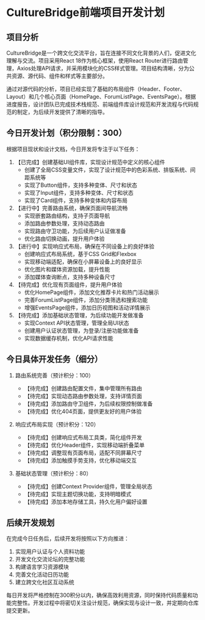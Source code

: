 # CultureBridge前端项目开发计划

## 项目分析

CultureBridge是一个跨文化交流平台，旨在连接不同文化背景的人们，促进文化理解与交流。项目采用React 18作为核心框架，使用React Router进行路由管理，Axios处理API请求，并采用模块化的CSS样式管理。项目结构清晰，分为公共资源、源代码、组件和样式等主要部分。

通过对源代码的分析，项目已经实现了基础的布局组件（Header、Footer、Layout）和几个核心页面（HomePage、ForumListPage、EventsPage）。根据进度报告，设计团队已完成技术栈规范、前端组件库设计规范和开发流程与代码规范的制定，为后续开发提供了清晰的指导。

## 今日开发计划（积分限制：300）

根据项目现状和设计文档，今日开发将专注于以下任务：

1. 【已完成】创建基础UI组件库，实现设计规范中定义的核心组件
   - 创建了全局CSS变量文件，实现了设计规范中的色彩系统、排版系统、间距系统等
   - 实现了Button组件，支持多种变体、尺寸和状态
   - 实现了Input组件，支持多种变体、尺寸和状态
   - 实现了Card组件，支持多种变体和内容布局
2. 【进行中】完善路由系统，确保页面间导航流畅
   - 实现嵌套路由结构，支持子页面导航
   - 添加路由参数处理，支持动态路由
   - 实现路由守卫功能，为后续用户认证做准备
   - 优化路由切换动画，提升用户体验
3. 【进行中】实现响应式布局，确保在不同设备上的良好体验
   - 创建响应式布局系统，基于CSS Grid和Flexbox
   - 实现移动端适配，确保在小屏幕设备上的良好显示
   - 优化图片和媒体资源加载，提升性能
   - 添加媒体查询断点，支持多种设备尺寸
4. 【待完成】优化现有页面组件，提升用户体验
   - 优化HomePage组件，添加文化推荐卡片和热门活动展示
   - 完善ForumListPage组件，添加分类筛选和搜索功能
   - 增强EventsPage组件，添加日历视图和活动详情展示
5. 【待完成】添加基础状态管理，为后续功能开发做准备
   - 实现Context API状态管理，管理全局UI状态
   - 创建用户认证状态管理，为登录/注册功能做准备
   - 实现数据缓存机制，优化API请求性能

## 今日具体开发任务（细分）

1. 路由系统完善（预计积分：100）
   - 【待完成】创建路由配置文件，集中管理所有路由
   - 【待完成】实现动态路由参数处理，支持详情页面
   - 【待完成】添加路由守卫组件，为后续权限控制做准备
   - 【待完成】优化404页面，提供更友好的用户体验

2. 响应式布局实现（预计积分：120）
   - 【待完成】创建响应式布局工具类，简化组件开发
   - 【待完成】优化Header组件，实现移动端折叠菜单
   - 【待完成】调整现有页面布局，适配不同屏幕尺寸
   - 【待完成】添加触摸手势支持，优化移动端交互

3. 基础状态管理（预计积分：80）
   - 【待完成】创建Context Provider组件，管理全局状态
   - 【待完成】实现主题切换功能，支持明暗模式
   - 【待完成】添加本地存储工具，持久化用户偏好设置

## 后续开发规划

在完成今日任务后，后续开发将按照以下方向推进：

1. 实现用户认证与个人资料功能
2. 开发文化交流论坛的完整功能
3. 构建语言学习资源模块
4. 完善文化活动日历功能
5. 建立跨文化社区互动系统

每日开发将严格控制在300积分以内，确保高效利用资源，同时保持代码质量和功能完整性。开发过程中将密切关注设计规范，确保实现与设计一致，并定期向仓库提交更新。
